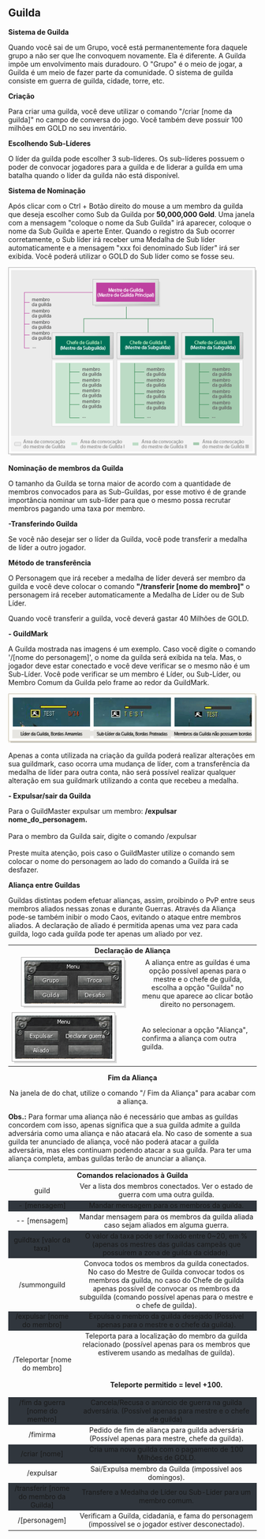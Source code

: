 ## Guilda

<html>
  <head>
    <meta charset="utf-8" />
    <meta name="viewport" content="width=device-width" />
  </head>
  <body>

<p><strong>Sistema de Guilda</strong></p>
<p>
Quando você sai de um Grupo, você está permanentemente fora daquele grupo a não ser que lhe convoquem novamente. Ela é diferente. A Guilda impõe um envolvimento mais duradouro. O "Grupo" é o meio de jogar, a Guilda é um meio de fazer parte da comunidade. O sistema de guilda consiste em guerra de guilda, cidade, torre, etc.
</p>


<p><strong>Criação</strong></p>
<p>
Para criar uma guilda, você deve utilizar o comando "/criar [nome da guilda]" no campo de conversa do jogo. Você também deve possuir 100 milhões em GOLD no seu inventário.
</p>

<p><strong>Escolhendo Sub-Líderes</strong></p>
<p>
O líder da guilda pode escolher 3 sub-líderes. Os sub-líderes possuem o poder de convocar jogadores para a guilda e de liderar a guilda em uma batalha quando o líder da guilda não está disponível.
</p>

<p><strong>Sistema de Nominação</strong></p>
<p>
Após clicar com o Ctrl + Botão direito do mouse a um membro da guilda que deseja escolher como Sub da Guilda por <strong>50,000,000 Gold</strong>.
Uma janela com a mensagem "coloque o nome da Sub Guilda" irá aparecer, coloque o nome da Sub Guilda e aperte Enter.
Quando o registro da Sub ocorrer corretamente, o Sub líder irá receber uma Medalha de Sub líder automaticamente e a mensagem "xxx foi denominado Sub líder" irá ser exibida. Você poderá utilizar o GOLD do Sub líder como se fosse seu.
</p>

<p align="center">
<img src="./1-files/wyd_img_sistema_de_nominacao.gif" />
</p>

<p><strong>Nominação de membros da Guilda</strong></p>
<p>
O tamanho da Guilda se torna maior de acordo com a quantidade de membros convocados para as Sub-Guildas, por esse motivo é de grande importância nominar um sub-líder para que o mesmo possa recrutar membros pagando uma taxa por membro.
</p>

<p><strong>-Transferindo Guilda</strong></p>
<p>
Se você não desejar ser o líder da Guilda, você pode transferir a medalha de líder a outro jogador.
</p>

<p><strong>Método de transferência</strong></p>
<p>
O Personagem que irá receber a medalha de líder deverá ser membro da guilda e você deve colocar o comando <strong>"/transferir [nome do membro]"</strong> o personagem irá receber automaticamente a Medalha de Líder ou de Sub Líder.

Quando você transferir a guilda, você deverá gastar 40 Milhões de GOLD.
</p>

<p><strong>- GuildMark</strong></p>
<p>
A Guilda mostrada nas imagens é um exemplo. Caso você digite o comando '/[nome do personagem]', o nome da guilda será exibida na tela. Mas, o jogador deve estar conectado e você deve verificar se o mesmo não é um Sub-Líder. Você pode verificar se um membro é Líder, ou Sub-Líder, ou Membro Comum da Guilda pelo frame ao redor da GuildMark.
</p>

<p align="center">
<img src="./1-files/wyd_img_guildmark.gif" />
</p>
<p>
Apenas a conta utilizada na criação da guilda poderá realizar alterações em sua guildmark, caso ocorra uma mudança de líder, com a transferência da medalha de líder para outra conta, não será possível realizar qualquer alteração em sua guildmark utilizando a conta que recebeu a medalha.
</p>

<p><strong>- Expulsar/sair da Guilda</strong></p>
<p>
Para o GuildMaster expulsar um membro: <strong>/expulsar nome_do_personagem.</strong><br><br>
Para o membro da Guilda sair, digite o comando <sstrong>/expulsar</strong><br><br>
Preste muita atenção, pois caso o GuildMaster utilize o comando sem colocar o nome do personagem ao lado do comando a Guilda irá se desfazer. 
</p>

<p><strong>Aliança entre Guildas</strong></p>
<p>
Guildas distintas podem efetuar alianças, assim, proibindo o PvP entre seus membros aliados nessas zonas e durante Guerras. Através da Aliança pode-se também inibir o modo Caos, evitando o ataque entre membros aliados. A declaração de aliado é permitida apenas uma vez para cada guilda, logo cada guilda pode ter apenas um aliado por vez.
</p>
<p>
<table align="center">
<tr align="center">
<td colspan="2"><strong>Declaração de Aliança</strong></td>		</tr>
<tr align="center">
<td width="250px"><img src="./1-files/wyd_img_declaracao_de_alianca.gif" /></td>
<td>A aliança entre as guildas é uma opção possível apenas para o mestre e o chefe de guilda, escolha a opção "Guilda" no menu que aparece ao clicar botão direito no personagem.</td>
</tr>
<tr" align="center">
<td><img src="./1-files/wyd_img_fim_alianca.gif" /></td>
<td>Ao selecionar a opção "Aliança", confirma a aliança com outra guilda.</td>
</tr >
</table>
</p>
<p align="center"><strong>Fim da Aliança</strong></p>
<p align="center">
Na janela de do chat, utilize o comando "/ Fim da Aliança" para acabar com a aliança.
</p>
<p><strong>Obs.:</strong> Para formar uma aliança não é necessário que ambas as guildas concordem com isso, apenas significa que a sua guilda admite a guilda adversária como uma aliança e não atacará ela. No caso de somente a sua guilda ter anunciado de aliança, você não poderá atacar a guilda adversária, mas eles continuam podendo atacar a sua guilda. Para ter uma aliança completa, ambas guildas terão de anunciar a aliança.
</p>

<p>
<table align="center" border="0" cellpadding="10" cellspacing="10">
<tr align="center">
	<td colspan="2"><strong>Comandos relacionados à Guilda</td>
</tr>
<tr align="center">
	<td>guild</td>
	<td>Ver a lista dos membros conectados. Ver o estado de guerra com uma outra guilda.</td>
</tr>
<tr style="background-color: #30363d" align="center">
	<td>- [mensagem]</td>
	<td>Mandar mensagem para os membros da guilda.</td>
</tr>
<tr align="center">
	<td>-- [mensagem]</td>
	<td>Mandar mensagem para os membros da guilda aliada caso sejam aliados em alguma guerra.</td>
</tr>
<tr style="background-color: #30363d" align="center">
	<td>guildtax [valor da taxa]</td>
	<td>O valor da taxa pode ser fixado entre 0~20, em % (apenas os mestres das guildas campeãs que possuírem a zona de guilda da cidade).</td>
</tr>
<tr align="center">
	<td>/summonguild</td>
	<td>Convoca todos os membros da guilda conectados. No caso do Mestre de Guilda convocar todos os membros da guilda, no caso do Chefe de guilda apenas possível de convocar os membros da subguilda (comando possível apenas para o mestre e o chefe de guilda).</td>
</tr>
<tr style="background-color: #30363d" align="center">
	<td>/expulsar [nome do membro]</td>
	<td>Expulsa o membro da guilda desejado (Possível apenas para o mestre e o chefe da guilda).</td>
</tr>
<tr align="center">
	<td>/Teleportar [nome do membro]</td>
	<td>Teleporta para a localização do membro da guilda relacionado (possível apenas para os membros que estiverem usando as medalhas de guilda).


<br><br><strong>Teleporte permitido = level +100.</strong></td>
</tr>
<tr style="background-color: #30363d" align="center">
	<td>/fim da guerra [nome do membro]</td>
	<td>Cancela/Recusa o anúncio de guerra na guilda adversária. (Possível apenas para mestre e o chefe de guilda)</td>
</tr>
<tr align="center">
	<td>/fimirma</td>
	<td>Pedido de fim de aliança para guilda adversária (Possível apenas para mestre, chefe da guilda).</td>
</tr>
<tr style="background-color: #30363d" align="center">
	<td>/criar [nome]</td>
	<td>Cria uma nova guilda com o pagamento de 100 Milhões de GOLD.</td>
</tr>
<tr align="center">
	<td>/expulsar</td>
	<td>Sai/Expulsa membro da Guilda (impossível aos domingos).</td>
</tr>
<tr style="background-color: #30363d" align="center">
	<td>/transferir [nome do membro da Guilda]</td>
	<td>Transfere a Medalha de Líder ou Sub-Líder para um membro comum.</td>
</tr>
<tr align="center">
	<td>/[personagem]</td>
	<td>Verificam a Guilda, cidadania, e fama do personagem (impossível se o jogador estiver desconectado).</td>
</tr>
</table>
</p>


							
  </body>
</html>
